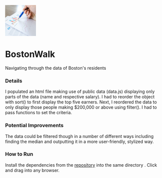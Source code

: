 <img src="analysis.jpg" width='100' height='100'/>

# BostonWalk
Navigating through the data of Boston's residents
### Details
I populated an html file making use of public data (data.js) displaying only parts of the data (name and respective salary). I had to reorder the object with sort() to first display the top five earners. Next, I reordered the data to only display those people making $200,000 or above using filter(). I had to pass functions to set the criteria.
### Potential Improvements
The data could be filtered though in a number of different ways including finding the median and outputting it in a more user-friendly, stylized way.
### How to Run
Install the dependencies from the [repository](https://github.com/TaylorCharlesHall/BostonWalk/) into the same directory . Click and drag into any browser.

